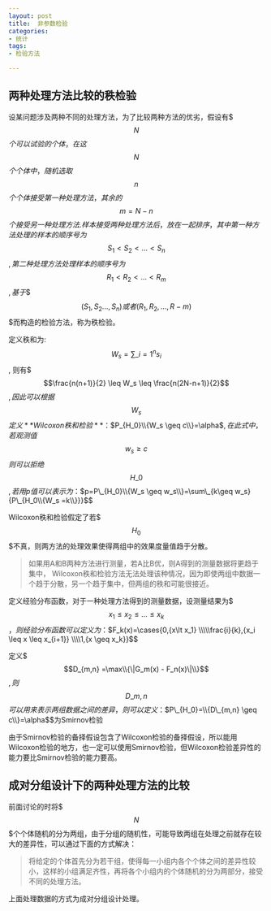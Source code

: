 ```yaml
---
layout: post
title:  非参数检验
categories:
- 统计
tags:
- 检验方法

---
```


## 两种处理方法比较的秩检验
设某问题涉及两种不同的处理方法，为了比较两种方法的优劣，假设有$$$N$$$个可以试验的个体，在这$$$N$$$个个体中，随机选取$$$n$$$个个体接受第一种处理方法，其余的$$$m=N-n$$$个接受另一种处理方法.样本接受两种处理方法后，放在一起排序，其中第一种方法处理的样本的顺序号为$$$S_1<S_2<…<S_n$$$,第二种处理方法处理样本的顺序号为$$$R_1<R_2<…<R_m$$$,基于$$$$(S_1,S_2…,S_n)或者(R_1,R_2,…,R-m)$$$而构造的检验方法，称为秩检验。

定义秩和为:$$W_s=\sum\_{i=1}^{n}s_i$$, 则有$$$\frac{n(n+1)}{2} \leq W_s \leq \frac{n(2N-n+1)}{2}$$$,因此可以根据$$$W_s$$$定义**Wilcoxon秩和检验**：$$P_{H_0}\\{W_s \geq c\\}=\alpha$$,在此式中，若观测值$$$w_s \geq c$$$则可以拒绝$$$H\_0$$$,若用p值可以表示为：$$p=P\_{H_0}\\{W_s \geq w_s\\}=\sum\_{k\geq w_s}{P\_{H_0\\{W_s =k\\}}}$$

Wilcoxon秩和检验假定了若$$$H_0$$$不真，则两方法的处理效果使得两组中的效果度量值趋于分散。

> 如果用A和B两种方法进行测量，若A比B优，则A得到的测量数据将更趋于集中，
> Wilcoxon秩和检验方法无法处理该种情况，因为即使两组中数据一个趋于分散，另一个趋于集中，但两组的秩和可能很接近。
>

定义经验分布函数，对于一种处理方法得到的测量数据，设测量结果为$$$x_1\leq x_2 \leq …\leq x_k$$$，则经验分布函数可以定义为：$$F_k(x)=\cases{0,{x\lt x_1} \\\\\frac{i}{k},{x_i \leq x \leq x_{i+1}} \\\\1,{x \geq x_k}}$$

定义$$$D_{m,n} =\max\\{\|G_m(x) - F_n(x)\|\\}$$$,则$$$D\_{m,n}$$$可以用来表示两组数据之间的差异，则可以定义：$$P\_{H_0}=\\{D\_{m,n} \geq c\\}=\alpha$$为Smirnov检验

由于Smirnov检验的备择假设包含了Wilcoxon检验的备择假设，所以能用Wilcoxon检验的地方，也一定可以使用Smirnov检验，但Wilcoxon检验差异性的能力要比Smirnov检验的能力要高。

## 成对分组设计下的两种处理方法的比较

前面讨论的时将$$$N$$$个个体随机的分为两组，由于分组的随机性，可能导致两组在处理之前就存在较大的差异性，可以通过下面的方式解决：
> 将给定的个体首先分为若干组，使得每一小组内各个个体之间的差异性较小，这样的小组满足齐性，再将各个小组内的个体随机的分为两部分，接受不同的处理方法。
>

上面处理数据的方式为成对分组设计处理。


